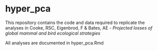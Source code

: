 # hyper_pca

This repository contains the code and data required to replicate the analyses in Cooke, RSC, Eigenbrod, F & Bates, AE - <i>Projected losses of global mammal and bird ecological strategies</i>

All analyses are documented in hyper_pca.Rmd
